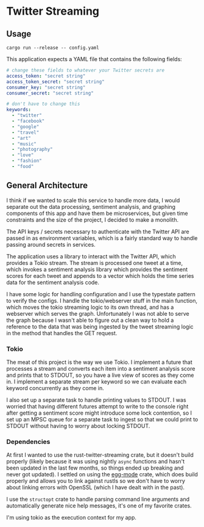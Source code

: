 # Twitter Streaming

## Usage

`cargo run --release -- config.yaml`

This application expects a YAML file that contains the following fields:

```yaml
# change these fields to whatever your Twitter secrets are
access_token: "secret string"
access_token_secret: "secret string"
consumer_key: "secret string"
consumer_secret: "secret string"

# don't have to change this
keywords:
  - "twitter"
  - "facebook"
  - "google"
  - "travel"
  - "art"
  - "music"
  - "photography"
  - "love"
  - "fashion"
  - "food"
```

## General Architecture

I think if we wanted to scale this service to handle more data, I would
separate out the data processing, sentiment analysis, and graphing components
of this app and have them be microservices, but given time constraints and the
size of the project, I decided to make a monolith.

The API keys / secrets necessary to authenticate with the Twitter API are
passed in as environment variables, which is a fairly standard way to handle
passing around secrets in services.

The application uses a library to interact with the Twitter API, which provides
a Tokio stream. The stream is processed one tweet at a time, which invokes a
sentiment analysis library which provides the sentiment scores for each tweet
and appends to a vector which holds the time series data for the sentiment
analysis code.

I have some logic for handling configuration and I use the typestate pattern to
verify the configs. I handle the tokio/webserver stuff in the main function,
which moves the tokio streaming logic to its own thread, and has a webserver
which serves the graph. Unfortunately I was not able to serve the graph because
I wasn't able to figure out a clean way to hold a reference to the data that
was being ingested by the tweet streaming logic in the method that handles the
GET request.

### Tokio

The meat of this project is the way we use Tokio. I implement a future that
processes a stream and converts each item into a sentiment analysis score and
prints that to STDOUT, so you have a live view of scores as they come in. I
implement a separate stream per keyword so we can evaluate each keyword
concurrently as they come in.

I also set up a separate task to handle printing values to STDOUT. I was
worried that having different futures attempt to write to the console right
after getting a sentiment score might introduce some lock contention, so I set
up an MPSC queue for a separate task to ingest so that we could print to STDOUT
without having to worry about locking STDOUT.

### Dependencies

At first I wanted to use the rust-twitter-streaming crate, but it doesn't build
properly (likely because it was using nightly `async` functions and hasn't been
updated in the last few months, so things ended up breaking and never got
updated). I settled on using the
[egg-mode](https://github.com/QuietMisdreavus/twitter-rs) crate, which does
build properly and allows you to link against rustls so we don't have to worry
about linking errors with OpenSSL (which I have dealt with in the past).

I use the `structopt` crate to handle parsing command line arguments and
automatically generate nice help messages, it's one of my favorite crates.

I'm using tokio as the execution context for my app.
